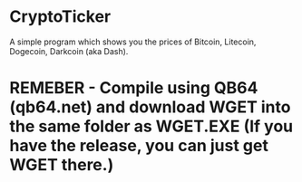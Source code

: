 # CryptoTicker
A simple program which shows you the prices of Bitcoin, Litecoin, Dogecoin, Darkcoin (aka Dash).

# REMEBER - Compile using QB64 (qb64.net) and download WGET into the same folder as WGET.EXE (If you have the release, you can just get WGET there.)
